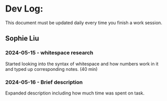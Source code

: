 # Dev Log:

This document must be updated daily every time you finish a work session.

## Sophie Liu

### 2024-05-15 - whitespace research
Started looking into the syntax of whitespace and how numbers work in it and typed up corresponding notes. (40 min)

### 2024-05-16 - Brief description
Expanded description including how much time was spent on task.
